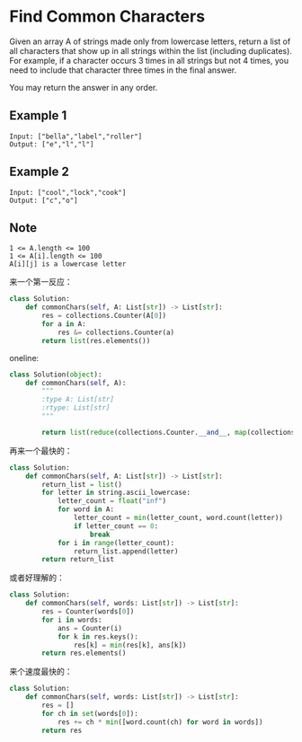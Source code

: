 # Find Common Characters

Given an array A of strings made only from lowercase letters, return a list of all characters that show up in all strings within the list (including duplicates).  For example, if a character occurs 3 times in all strings but not 4 times, you need to include that character three times in the final answer.

You may return the answer in any order.

## Example 1

```text
Input: ["bella","label","roller"]
Output: ["e","l","l"]
```

## Example 2

```text
Input: ["cool","lock","cook"]
Output: ["c","o"]
```

## Note

```text
1 <= A.length <= 100
1 <= A[i].length <= 100
A[i][j] is a lowercase letter
```

来一个第一反应：

```python
class Solution:
    def commonChars(self, A: List[str]) -> List[str]:
        res = collections.Counter(A[0])
        for a in A:
            res &= collections.Counter(a)
        return list(res.elements())
```

oneline:

```python
class Solution(object):
    def commonChars(self, A):
        """
        :type A: List[str]
        :rtype: List[str]
        """

        return list(reduce(collections.Counter.__and__, map(collections.Counter, A)).elements())

```

再来一个最快的：

```python
class Solution:
    def commonChars(self, A: List[str]) -> List[str]:
        return_list = list()
        for letter in string.ascii_lowercase:
            letter_count = float("inf")
            for word in A:
                letter_count = min(letter_count, word.count(letter))
                if letter_count == 0:
                    break
            for i in range(letter_count):
                return_list.append(letter)
        return return_list
```

或者好理解的：

```python
class Solution:
    def commonChars(self, words: List[str]) -> List[str]:
        res = Counter(words[0])
        for i in words:
            ans = Counter(i)
            for k in res.keys():
                res[k] = min(res[k], ans[k])
        return res.elements()
```

来个速度最快的：

```python
class Solution:
    def commonChars(self, words: List[str]) -> List[str]:
        res = []
        for ch in set(words[0]):
            res += ch * min([word.count(ch) for word in words]) 
        return res
```
